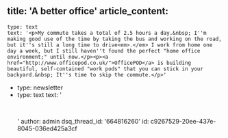 title: 'A better office'
article_content:
  -
    type: text
    text: '<p>My commute takes a total of 2.5 hours a day.&nbsp; I''m making good use of the time by taking the bus and working on the road, but it''s still a long time to drive<em>.</em> I work from home one day a week, but I still haven''t found the perfect "home office environment;" until now.</p><p><a href="http://www.officepod.co.uk/">OfficePOD</a> is building beautiful, self-contained "work pods" that you can stick in your backyard.&nbsp; It''s time to skip the commute.</p>'
  -
    type: newsletter
  -
    type: text
    text: '<p><a href="http://www.officepod.co.uk/corporates/gallery"><br></a> </p>'
author: admin
dsq_thread_id: '664816260'
id: c9267529-20ee-437e-8045-036ed425a3cf
